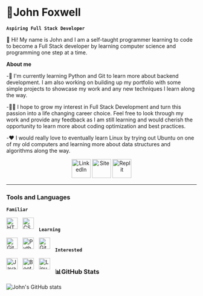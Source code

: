 # 🦊John Foxwell

**`Aspiring Full Stack Developer`**

👋 Hi! My name is John and I am a self-taught programmer learning to code to become a Full Stack developer by learning computer science and programming one step at a time.

**About me**

-🌱 I'm currently learning Python and Git to learn more about backend development. I am also working on building up my portfolio with some simple projects to showcase my work and any new techniques I learn along the way.

-👨‍💻 I hope to grow my interest in Full Stack Development and turn this passion into a life changing career choice. Feel free to look through my work and provide any feedback as I am still learning and would cherish the opportunity to learn more about coding optimization and best practices.

-❤️ I would really love to eventually learn Linux by trying out Ubuntu on one of my old computers and learning more about data structures and algorithms along the way.

<p align="center">
  <a href="https://www.linkedin.com/in/john-foxwell-79b084157/">
    <img src="https://cdn.jsdelivr.net/gh/devicons/devicon/icons/linkedin/linkedin-original.svg" width ="50px" alt="LinkedIn" title="Check out my LinkedIn" /></a>
  <a href="https://johnfoxwell.github.io/">
    <img src="https://emojipedia-us.s3.dualstack.us-west-1.amazonaws.com/thumbs/120/softbank/145/electric-light-bulb_1f4a1.png" width ="50px" alt="Site" title="Check out my Personal Site" /></a>
  <a href="https://replit.com/@johnfoxwell">
    <img src="https://upload.wikimedia.org/wikipedia/commons/thumb/b/b2/Repl.it_logo.svg/768px-Repl.it_logo.svg.png" width ="50px" alt="Replit" title="Check out my Replit" /></a>
</p>

---

### Tools and Languages

**`Familiar`**

<img align="left" alt="HTML" title="HTML" width="30px" style="padding-right:10px;" src="https://cdn.jsdelivr.net/gh/devicons/devicon/icons/html5/html5-plain.svg" />
<img align="left" alt="CSS" title="CSS" width="30px" style="padding-right:10px;" src="https://cdn.jsdelivr.net/gh/devicons/devicon/icons/css3/css3-plain.svg" />

#

**`Learning`**

<img align="left" alt="GitHub" title="GitHub" width="30px" style="padding-right:10px;" src="https://cdn.jsdelivr.net/gh/devicons/devicon/icons/github/github-original.svg" />
<img align="left" alt="Python" title="Python" width="30px" style="padding-right:10px;" src="https://cdn.jsdelivr.net/gh/devicons/devicon/icons/python/python-plain.svg" />
<img align="left" alt="Git" title="Git" width="30px" style="padding-right:10px;" src="https://cdn.jsdelivr.net/gh/devicons/devicon/icons/git/git-original.svg" />

#

**`Interested`**

<img align="left" alt="JavaScript" title="JavaScript" width="30px" style="padding-right:10px;" src="https://cdn.jsdelivr.net/gh/devicons/devicon/icons/javascript/javascript-original.svg" />
<img align="left" alt="Bootstrap" title="Bootstrap" width="30px" style="padding-right:10px;"src="https://cdn.jsdelivr.net/gh/devicons/devicon/icons/bootstrap/bootstrap-original.svg" />
<img align="left" alt="Linux" title="Linux" width="30px" style="padding-right:10px;" src="https://cdn.jsdelivr.net/gh/devicons/devicon/icons/linux/linux-original.svg" />

#

### 📊GitHub Stats

![John's GitHub stats](https://github-readme-stats.vercel.app/api?username=johnfoxwell&show_icons=true&theme=dark)
<!--- ![GitHub Streak](https://streak-stats.demolab.com?user=johnfoxwell&theme=dark) --->

<!---
johnfoxwell/johnfoxwell is a ✨ special ✨ repository because its `README.md` (this file) appears on your GitHub profile.
You can click the Preview link to take a look at your changes.
--->
